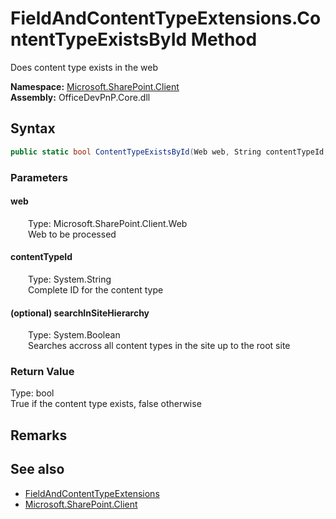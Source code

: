 # FieldAndContentTypeExtensions.ContentTypeExistsById Method  
 Does content type exists in the web   

**Namespace:** [Microsoft.SharePoint.Client](Microsoft.SharePoint.Client.md)  
**Assembly:** OfficeDevPnP.Core.dll  
## Syntax
```C#
public static bool ContentTypeExistsById(Web web, String contentTypeId, Boolean searchInSiteHierarchy)
```
### Parameters
#### web  
&emsp;&emsp;Type: Microsoft.SharePoint.Client.Web  
&emsp;&emsp;Web to be processed  

  

#### contentTypeId  
&emsp;&emsp;Type: System.String  
&emsp;&emsp;Complete ID for the content type  

  

#### (optional) searchInSiteHierarchy  
&emsp;&emsp;Type: System.Boolean  
&emsp;&emsp;Searches accross all content types in the site up to the root site  

  

### Return Value
Type: bool  
True if the content type exists, false otherwise  


## Remarks
  
## See also
- [FieldAndContentTypeExtensions](Microsoft.SharePoint.Client.FieldAndContentTypeExtensions.md) 
- [Microsoft.SharePoint.Client](Microsoft.SharePoint.Client.md) 
